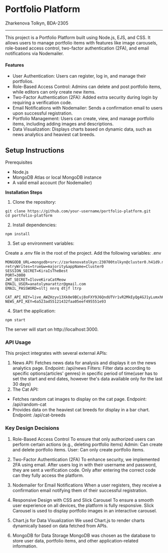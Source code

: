 # Portfolio Platform
Zharkenova Tolkyn, BDA-2305
___
This project is a Portfolio Platform built using Node.js, EJS, and CSS. It allows users to manage portfolio items with features like image carousels, role-based access control, two-factor authentication (2FA), and email notifications via Nodemailer.

#### Features
* User Authentication: Users can register, log in, and manage their portfolios.
* Role-Based Access Control: Admins can delete and post portfolio items, while editors can only create new items.
* Two-Factor Authentication (2FA): Added extra security during login by requiring a verification code.
* Email Notifications with Nodemailer: Sends a confirmation email to users upon successful registration.
* Portfolio Management: Users can create, view, and manage portfolio items, including adding images and descriptions.
* Data Visualization: Displays charts based on dynamic data, such as news analytics and heaviest cat breeds.

## Setup Instructions
Prerequisites
* Node.js
* MongoDB Atlas or local MongoDB instance
* A valid email account (for Nodemailer)

__Installation Steps__
1. Clone the repository:
```
git clone https://github.com/your-username/portfolio-platform.git
cd portfolio-platform
```
2. Install dependencies:

```
npm install
```
3. Set up environment variables:

Create a .env file in the root of the project.
Add the following variables:
.env
```
MONGODB_URL=mongodb+srv://zarkenovatolkyn:230700tolkyn@cluster0.h41d9.mongodb.net/?retryWrites=true&w=majority&appName=Cluster0
SESSION_SECRET=KiraIsTheBest
PORT=3000
JWT_SECRET=IloveKiraCatMeow
EMAIL_USER=anatolymarattzr@gmail.com
EMAIL_PASSWORD=sltj nnrq dtjf ltrp

CAT_API_KEY=live_AWZHzyv13Xk0e9BCuj8oFXY9J6QndUTVr1vR2MkEyQg4GJ1yLumxhKgI6vx5GAKL
NEWS_API_KEY=6a523ad55121432faa05eef495551e93
```
4. Start the application:

```
npm start
```
The server will start on http://localhost:3000.


### API Usage
This project integrates with several external APIs:

1. News API:
Fetches news data for analysis and displays it on the news analytics page.
Endpoint: /api/news
Filters:
Filter data according to specific options(articles' genres) in specific period of time(user has to set the start and end dates, however the's data available only for the last 30 days)
2. The Cat API:
* Fetches random cat images to display on the cat page.
Endpoint: /api/random-cat
* Provides data on the heaviest cat breeds for display in a bar chart.
Endpoint: /api/cat-breeds


### Key Design Decisions
1. Role-Based Access Control
To ensure that only authorized users can perform certain actions (e.g., deleting portfolio items)
Admin: Can create and delete portfolio items.
User: Can only create portfolio items.
2. Two-Factor Authentication (2FA)
To enhance security, we implemented 2FA using email. After users log in with their username and password, they are sent a verification code. Only after entering the correct code can they fully access the platform.

3. Nodemailer for Email Notifications
When a user registers, they receive a confirmation email notifying them of their successful registration.

4. Responsive Design with CSS and Slick Carousel
To ensure a smooth user experience on all devices, the platform is fully responsive. Slick Carousel is used to display portfolio images in an interactive carousel.

5. Chart.js for Data Visualization
We used Chart.js to render charts dynamically based on data fetched from APIs.

6. MongoDB for Data Storage
MongoDB was chosen as the database to store user data, portfolio items, and other application-related information.

